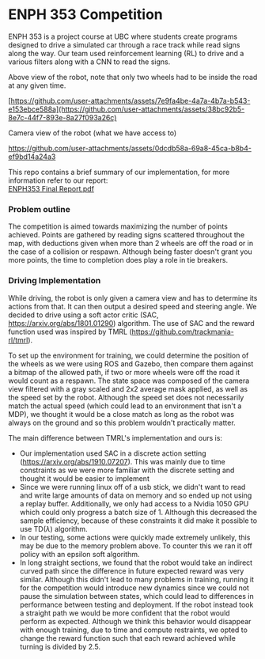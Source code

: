 # ENPH 353 Competition

ENPH 353 is a project course at UBC where students create programs
designed to drive a simulated car through a race track while read signs along the way. Our team used reinforcement learning (RL)
to drive and a various filters along with a CNN to read the signs.

Above view of the robot, note that only two wheels had to be inside the road at any given time. <br />

[https://github.com/user-attachments/assets/7e9fa4be-4a7a-4b7a-b543-e153ebce588a](https://github.com/user-attachments/assets/38bc92b5-8e7c-44f7-893e-8a27f093a26c)

Camera view of the robot (what we have access to) <br />

https://github.com/user-attachments/assets/0dcdb58a-69a8-45ca-b8b4-ef9bd14a24a3

This repo contains a brief summary of our implementation, for more information refer to our report: <br /> [ENPH353 Final Report.pdf](https://github.com/user-attachments/files/16322865/ENPH353.Final.Report.pdf)

### Problem outline

The competition is aimed towards maximizing the number of points achieved. Points are gathered by reading signs scattered throughout the map, with deductions given when more than 2 wheels are off the road or in the case of a collision or respawn. Although being faster doesn't grant you more points, the time to completion does play a role in tie breakers.

### Driving Implementation

While driving, the robot is only given a camera view and has to determine its actions from that. It can then output a desired speed and steering angle.
We decided to drive using a soft actor critic (SAC, https://arxiv.org/abs/1801.01290) algorithm. The use of SAC and the reward function used was inspired by TMRL (https://github.com/trackmania-rl/tmrl).

To set up the environment for training, we could determine the position of the wheels as we were using ROS and Gazebo, then compare them against a bitmap of the allowed path, if two or more wheels were off the road it would count as a respawn. The state space was composed of the camera view filtered with a gray scaled and 2x2 average mask applied, as well as the speed set by the robot. Although the speed set does not necessarily match the actual speed (which could lead to an environment that isn't a MDP), we thought it would be a close match as long as the robot was always on the ground and so this problem wouldn't practically matter.

The main difference between TMRL's implementation and ours is:

* Our implementation used SAC in a discrete action setting (https://arxiv.org/abs/1910.07207). This was mainly due to time constraints as we were more familiar with the discrete setting and thought it would be easier to implement
* Since we were running linux off of a usb stick, we didn't want to read and write large amounts of data on memory and so ended up not using a replay buffer. Additionally, we only had access to a Nvidia 1050 GPU which could only progress a batch size of 1. Although this decreased the sample efficiency, because of these constraints it did make it possible to use TD($\lambda$) algorithm.
* In our testing, some actions were quickly made extremely unlikely, this may be due to the memory problem above. To counter this we ran it off policy with an epsilon soft algorithm.
* In long straight sections, we found that the robot would take an indirect curved path since the difference in future expected reward was very similar. Although this didn't lead to many problems in training, running it for the competition would introduce new dynamics since we could not pause the simulation between states, which could lead to differences in performance between testing and deployment. If the robot instead took a straight path we would be more confident that the robot would perform as expected. Although we think this behavior would disappear with enough training, due to time and compute restraints, we opted to change the reward function such that each reward achieved while turning is divided by 2.5.
